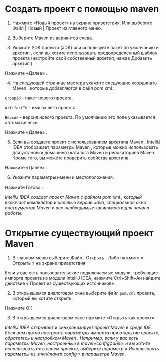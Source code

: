 # Создать проект с помощью maven

1. Нажмите «Новый проект» на экране приветствия. Или выберите Файл | Новый | Проект из главного меню.

2. Выберите Maven из вариантов слева.

3. Укажите SDK проекта (JDK) или используйте пакет по умолчанию и архетип , если вы хотите использовать предопределенный шаблон проекта (настройте свой собственный архетип, нажав Добавить архетип ).

Нажмите «Далее» .

4. На следующей странице мастера укажите следующие координаты Maven , которые добавляются в файл pom.xml :

```GroupId``` - пакет нового проекта.

```ArtifactId``` - имя вашего проекта.

```Версия``` - версия нового проекта. По умолчанию это поле указывается автоматически.

Нажмите «Далее» .

5. Если вы создаете проект с использованием архетипа Maven , IntelliJ IDEA отображает параметры Maven , которые можно использовать для установки домашнего каталога Maven и репозиториев Maven. Кроме того, вы можете проверить свойства архетипа.

Нажмите «Далее» .

6. Укажите параметры имени и местоположения.

Нажмите Готово .

_IntelliJ IDEA создает проект Maven с файлом pom.xml , который включает компилятор и целевые версии Java, специальное окно инструментов Maven и все необходимые зависимости для начала работы._

# Открытие существующий проект Maven

1. В главном меню выберите Файл | Открыть . Либо нажмите « Открыть » на экране приветствия.

Если у вас есть пользовательские подключаемые модули, требующие импорта проекта из модели IntelliJ IDEA, нажмите Ctrl+Shift+Aи найдите действие « Проект из существующих источников» .

2. В открывшемся диалоговом окне выберите файл ``pom.xml`` проекта, который вы хотите открыть.

Нажмите ОК .

3. В открывшемся диалоговом окне нажмите «Открыть как проект» .

_IntelliJ IDEA открывает и синхронизирует проект Maven в среде IDE. Если вам нужно настроить параметры импорта при открытии проекта, обратитесь к настройкам Maven . Например, если у вас есть параметры Maven, настроенные в maven/configфайле, и вы хотите использовать их в своем проекте, выберите параметр « Использовать параметры из .mvn/maven.config » в параметре Maven._
